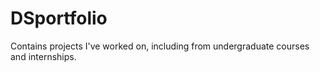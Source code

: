 # DSportfolio
Contains projects I've worked on, including from undergraduate courses and internships. 
